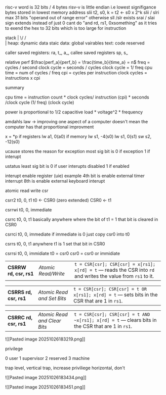 risc-v word is 32 bits / 4 bytes
risv-v is little endian i.e lowest signifigance bytes stored in lowest memory address
slii t2, s0, k = t2 <- s0 x 2^k
slii / slri max 31 bits "operand out of range error" otherwise
sll /slr exists
srai / slai sign extends instead of just 0
cant do "and rd, rs1, 0xsomething" as it tries to exend the hex to 32 bits which is too large for instruction

stack
|
\\/
/\
|
heap: dynamic data
staic data: global vairables
text: code
reserved

caller saved registers: ra, t_, a_, 
callee saved registers sp, s_

relative perf
$\frac{perf_a}{perf_b} = \frac{time_b}{time_a} = n$
freq = cycles / second
clock cycle = seconds / cycles
clock cycle = 1/ freq
cpu time = num of cycles / freq
cpi = cycles per instruction
clock cycles = instructions x cpi

summary 

cpu time =  instruction count  * clock cycles/ instruction (cpi) * seconds /clock cycle (1/ freq) (clock cycle)

power is proportional to 1/2 capacitive load * voltage^2 * frequency

amdahls law -> improving one aspect of a computer doesn't mean the computer has that proportional improvment

x = \*p
if registers lw a1, 0(a0)
if memory
lw s1, -4(s0)
lw s1, 0(s1)
sw s2, -12(s0)

ucause stores the reason for exception
most sig bit is 0 if exception 1 if interupt

ustatus least sig bit is 0 if user interupts disabled 1 if enabled

interupt enable register (uie) example 4th bit is enable external timer interrupt 8th is enable external keyboard interupt

atomic read write csr

csrr2 t0, 0, t1
t0 <- CSR0 (zero extended)
CSR0 <- t1

csrrwi t0, 0, immediate

csrrc t0, 0, t1
basically anywhere where the bit of t1 = 1 that bit is cleared in CSR0

csrrci t0, 0, immediate
if immediate is 0 just copy csr0 into t0

csrrs t0, 0, t1 
anywhere t1 is 1 set that bit in CSR0

csrrsi t0, 0, immidiate
t0 = csr0
csr0 = csr0 or immidiate


|   |   |   |
|---|---|---|
|**CSRRW rd, csr, rs1**|_Atomic Read/Write_|`t = CSR[csr]; CSR[csr] = x[rs1]; x[rd] = t` — reads the CSR into `rd` and writes the value from `rs1` to it.|

|   |   |   |
|---|---|---|
|**CSRRS rd, csr, rs1**|_Atomic Read and Set Bits_|`t = CSR[csr]; CSR[csr] = t OR x[rs1]; x[rd] = t` — sets bits in the CSR that are 1 in `rs1`.|

|                        |                              |                                                                                                   |
| ---------------------- | ---------------------------- | ------------------------------------------------------------------------------------------------- |
| **CSRRC rd, csr, rs1** | _Atomic Read and Clear Bits_ | `t = CSR[csr]; CSR[csr] = t AND ~x[rs1]; x[rd] = t` — clears bits in the CSR that are 1 in `rs1`. |

![[Pasted image 20251026183219.png]]

privilege 

0 user
1 supervisor
2 reserved
3 machine

trap level, vertical trap, increase priviliege
horizontal, don't

![[Pasted image 20251026183434.png]]

![[Pasted image 20251026183451.png]]

